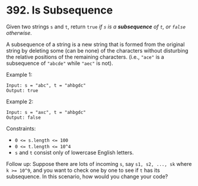 # 392. Is Subsequence

Given two strings `s` and `t`, return `true` *if `s` is a **subsequence** of `t`, or `false` otherwise*.

A subsequence of a string is a new string that is formed from the original string by deleting some (can be none) of the characters without disturbing the relative positions of the remaining characters. (i.e., `"ace"` is a subsequence of `"abcde"` while `"aec"` is not).

Example 1:
```
Input: s = "abc", t = "ahbgdc"
Output: true
```

Example 2:
```
Input: s = "axc", t = "ahbgdc"
Output: false
```

Constraints:

- `0 <= s.length <= 100`
- `0 <= t.length <= 10^4`
- `s` and `t` consist only of lowercase English letters.
 

Follow up: Suppose there are lots of incoming `s`, say `s1, s2, ..., sk` where `k >= 10^9`, and you want to check one by one to see if `t` has its subsequence. In this scenario, how would you change your code?
